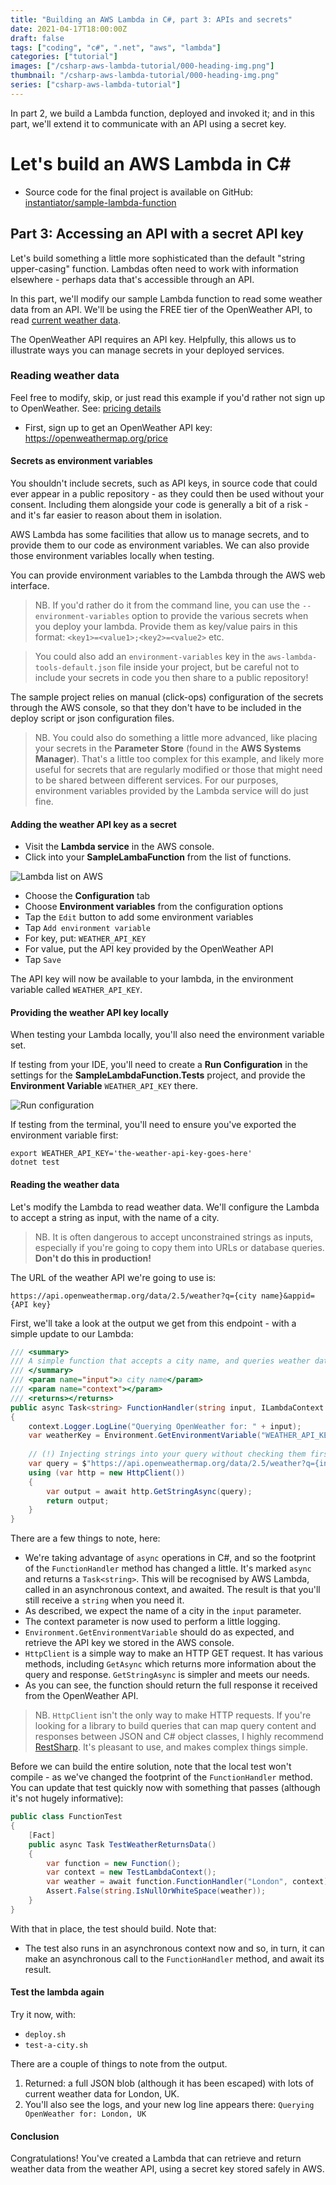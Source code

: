 ```yaml
---
title: "Building an AWS Lambda in C#, part 3: APIs and secrets"
date: 2021-04-17T18:00:00Z
draft: false
tags: ["coding", "c#", ".net", "aws", "lambda"]
categories: ["tutorial"]
images: ["/csharp-aws-lambda-tutorial/000-heading-img.png"]
thumbnail: "/csharp-aws-lambda-tutorial/000-heading-img.png"
series: ["csharp-aws-lambda-tutorial"]
---
```


In part 2, we build a Lambda function, deployed and invoked it; and in this part, we'll extend it to communicate with an API using a secret key.

# Let's build an AWS Lambda in C#

* Source code for the final project is available on GitHub: [instantiator/sample-lambda-function](https://github.com/instantiator/sample-lambda-function)

## Part 3: Accessing an API with a secret API key

Let's build something a little more sophisticated than the default "string upper-casing" function. Lambdas often need to work with information elsewhere - perhaps data that's accessible through an API.

In this part, we'll modify our sample Lambda function to read some weather data from an API. We'll be using the FREE tier of the OpenWeather API, to read [current weather data](https://openweathermap.org/current).

The OpenWeather API requires an API key. Helpfully, this allows us to illustrate ways you can manage secrets in your deployed services.

### Reading weather data

Feel free to modify, skip, or just read this example if you'd rather not sign up to OpenWeather. See: [pricing details](https://openweathermap.org/price)

* First, sign up to get an OpenWeather API key: https://openweathermap.org/price

#### Secrets as environment variables

You shouldn't include secrets, such as API keys, in source code that could ever appear in a public repository - as they could then be used without your consent. Including them alongside your code is generally a bit of a risk - and it's far easier to reason about them in isolation.

AWS Lambda has some facilities that allow us to manage secrets, and to provide them to our code as environment variables. We can also provide those environment variables locally when testing.

You can provide environment variables to the Lambda through the AWS web interface.

> NB. If you'd rather do it from the command line, you can use the `--environment-variables` option to provide the various secrets when you deploy your lambda. Provide them as key/value pairs in this format: `<key1>=<value1>;<key2>=<value2>` etc.

> You could also add an `environment-variables` key in the `aws-lambda-tools-default.json` file inside your project, but be careful not to include your secrets in code you then share to a public repository!

The sample project relies on manual (click-ops) configuration of the secrets through the AWS console, so that they don't have to be included in the deploy script or json configuration files.

> NB. You could also do something a little more advanced, like placing your secrets in the **Parameter Store** (found in the **AWS Systems Manager**). That's a little too complex for this example, and likely more useful for secrets that are regularly modified or those that might need to be shared between different services. For our purposes, environment variables provided by the Lambda service will do just fine.

#### Adding the weather API key as a secret

* Visit the **Lambda service** in the AWS console.
* Click into your **SampleLambaFunction** from the list of functions.

![Lambda list on AWS](/csharp-aws-lambda-tutorial/005-lambda-listed.png)

* Choose the **Configuration** tab
* Choose **Environment variables** from the configuration options
* Tap the `Edit` button to add some environment variables
* Tap `Add environment variable`
* For key, put: `WEATHER_API_KEY`
* For value, put the API key provided by the OpenWeather API
* Tap `Save`

The API key will now be available to your lambda, in the environment variable called `WEATHER_API_KEY`.

#### Providing the weather API key locally

When testing your Lambda locally, you'll also need the environment variable set.

If testing from your IDE, you'll need to create a **Run Configuration** in the settings for the **SampleLambdaFunction.Tests** project, and provide the **Environment Variable** `WEATHER_API_KEY` there.

![Run configuration](/csharp-aws-lambda-tutorial/003.5-run-configuration.png)

If testing from the terminal, you'll need to ensure you've exported the environment variable first:

```
export WEATHER_API_KEY='the-weather-api-key-goes-here'
dotnet test
```

#### Reading the weather data

Let's modify the Lambda to read weather data. We'll configure the Lambda to accept a string as input, with the name of a city.

> NB. It is often dangerous to accept unconstrained strings as inputs, especially if you're going to copy them into URLs or database queries. **Don't do this in production!**

The URL of the weather API we're going to use is:

```url
https://api.openweathermap.org/data/2.5/weather?q={city name}&appid={API key}
```

First, we'll take a look at the output we get from this endpoint - with a simple update to our Lambda:

```csharp
/// <summary>
/// A simple function that accepts a city name, and queries weather data for that city.
/// </summary>
/// <param name="input">a city name</param>
/// <param name="context"></param>
/// <returns></returns>
public async Task<string> FunctionHandler(string input, ILambdaContext context)
{
	context.Logger.LogLine("Querying OpenWeather for: " + input);
	var weatherKey = Environment.GetEnvironmentVariable("WEATHER_API_KEY");
	
	// (!) Injecting strings into your query without checking them first is dangerous. Don't do it in production!
	var query = $"https://api.openweathermap.org/data/2.5/weather?q={input}&appid={weatherKey}";
	using (var http = new HttpClient())
	{
		var output = await http.GetStringAsync(query);
		return output;
	}
}
```

There are a few things to note, here:

* We're taking advantage of `async` operations in C#, and so the footprint of the `FunctionHandler` method has changed a little. It's marked `async` and returns a `Task<string>`. This will be recognised by AWS Lambda, called in an asynchronous context, and awaited. The result is that you'll still receive a `string` when you need it.
* As described, we expect the name of a city in the `input` parameter.
* The context parameter is now used to perform a little logging.
* `Environment.GetEnvironmentVariable` should do as expected, and retrieve the API key we stored in the AWS console.
* `HttpClient` is a simple way to make an HTTP GET request. It has various methods, including `GetAsync` which returns more information about the query and response. `GetStringAsync` is simpler and meets our needs.
* As you can see, the function should return the full response it received from the OpenWeather API.

> NB. `HttpClient` isn't the only way to make HTTP requests. If you're looking for a library to build queries that can map query content and responses between JSON and C# object classes, I highly recommend [RestSharp](https://restsharp.dev/). It's pleasant to use, and makes complex things simple.

Before we can build the entire solution, note that the local test won't compile - as we've changed the footprint of the `FunctionHandler` method. You can update that test quickly now with something that passes (although it's not hugely informative):

```csharp
public class FunctionTest
{
	[Fact]
	public async Task TestWeatherReturnsData()
	{
		var function = new Function();
		var context = new TestLambdaContext();
		var weather = await function.FunctionHandler("London", context);
		Assert.False(string.IsNullOrWhiteSpace(weather));
	}
}
```

With that in place, the test should build. Note that:

* The test also runs in an asynchronous context now and so, in turn, it can make an asynchronous call to the `FunctionHandler` method, and await its result.

#### Test the lambda again

Try it now, with:

* `deploy.sh`
* `test-a-city.sh`

There are a couple of things to note from the output.

1. Returned: a full JSON blob (although it has been escaped) with lots of current weather data for London, UK.
2. You'll also see the logs, and your new log line appears there:
   `Querying OpenWeather for: London, UK`

#### Conclusion

Congratulations! You've created a Lambda that can retrieve and return weather data from the weather API, using a secret key stored safely in AWS.
